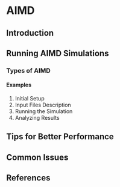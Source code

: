 # AIMD

## Introduction

## Running AIMD Simulations
### Types of AIMD
#### Examples
1. Initial Setup
2. Input Files Description
3. Running the Simulation
4. Analyzing Results
## Tips for Better Performance
## Common Issues      
## References
